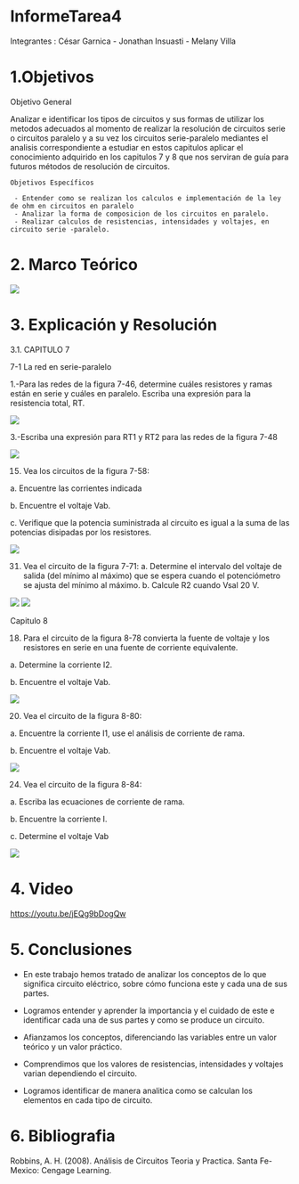 # InformeTarea4

Integrantes : César Garnica - Jonathan Insuasti - Melany Villa 

# 1.Objetivos


Objetivo General 

  Analizar e identificar los tipos de circuitos y sus formas de utilizar los metodos adecuados al momento de realizar la resolución de circuitos serie o circuitos paralelo y a su vez los circuitos serie-paralelo mediantes el analisis correspondiente a estudiar en estos capitulos aplicar el conocimiento adquirido en los capitulos 7 y 8 que nos serviran de guía para futuros métodos de resolución de circuitos.

  
    Objetivos Específicos
    
     - Entender como se realizan los calculos e implementación de la ley de ohm en circuitos en paralelo
     - Analizar la forma de composicion de los circuitos en paralelo.
     - Realizar calculos de resistencias, intensidades y voltajes, en circuito serie -paralelo.



# 2. Marco Teórico

![](https://github.com/mjvilla1/ImagenesTarea4/blob/main/Marco%20Teorico%207.PNG)

# 3. Explicación y Resolución

3.1. CAPITULO 7

7-1 La red en serie-paralelo

1.-Para las redes de la figura 7-46, determine cuáles resistores y ramas están en serie y cuáles en paralelo. Escriba una expresión para la resistencia total, RT.


![](https://github.com/mjvilla1/ImagenesTarea4/blob/main/Ejercicio%207-1.PNG)

3.-Escriba una expresión para RT1 y RT2 para las redes de la figura 7-48

![](https://github.com/mjvilla1/ImagenesTarea4/blob/main/Ejercicio%207-3.PNG)

15. Vea los circuitos de la figura 7-58:

a. Encuentre las corrientes indicada

b. Encuentre el voltaje Vab.

c. Verifique que la potencia suministrada al circuito es igual a la suma de las
potencias disipadas por los resistores.

![](https://github.com/mjvilla1/ImagenesTarea4/blob/main/Ejercicio%2015_7.PNG)

31. Vea el circuito de la figura 7-71:
a. Determine el intervalo del voltaje de salida (del mínimo al máximo) que se
espera cuando el potenciómetro se ajusta del mínimo al máximo.
b. Calcule R2 cuando Vsal 20 V.

![](https://github.com/mjvilla1/ImagenesTarea4/blob/main/Ejercicio%2031.PNG)
![](https://github.com/mjvilla1/ImagenesTarea4/blob/main/EJercicio%2031.2.PNG)

Capitulo 8

18. Para el circuito de la figura 8-78 convierta la fuente de voltaje y los resistores
en serie en una fuente de corriente equivalente.

a. Determine la corriente I2.

b. Encuentre el voltaje Vab.

![](https://github.com/mjvilla1/ImagenesTarea4/blob/main/Ejercicio%2018_8.PNG)

20. Vea el circuito de la figura 8-80:

a. Encuentre la corriente I1, use el análisis de corriente de rama.

b. Encuentre el voltaje Vab.

![](https://github.com/mjvilla1/ImagenesTarea4/blob/main/Ejercicio%2020.8.PNG)

24. Vea el circuito de la figura 8-84:

a. Escriba las ecuaciones de corriente de rama.

b. Encuentre la corriente I.

c. Determine el voltaje Vab

![](https://github.com/mjvilla1/ImagenesTarea4/blob/main/Ejercicio%208.24.PNG)

# 4. Video

https://youtu.be/jEQg9bDogQw

# 5. Conclusiones

- En  este trabajo  hemos tratado   de   analizar los  conceptos  de   lo   que   significa circuito eléctrico, 
sobre cómo funciona este y cada una de sus partes.

- Logramos entender y aprender la importancia y el cuidado de este e identificar cada una de
sus partes y como se produce un circuito.

- Afianzamos los conceptos, diferenciando las variables entre un valor teórico y un valor práctico.

- Comprendimos que los valores de resistencias, intensidades y voltajes varian dependiendo el circuito.

- Logramos identificar de manera analitica como se calculan los elementos en cada tipo de circuito.
 

# 6. Bibliografia 

Robbins, A. H. (2008). Análisis de Circuitos Teoria y Practica. Santa Fe-Mexico: Cengage Learning.
